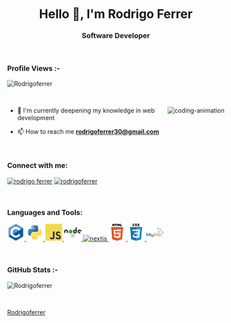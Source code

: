 <h1 align="center">Hello 👋, I'm Rodrigo Ferrer</h1>
<h3 align="center">Software Developer</h3>

<br>

<p align="right"> <h3>Profile Views :-</h3> <img src="https://komarev.com/ghpvc/?username=Rodrigoferrer&label=Profile%20views&color=0e75b6&style=flat"
    alt="Rodrigoferrer" /> 
  </p>

<br>

<p><img align="right" src="https://github.com/Adam-pw/Adam-pw/blob/main/animation_500_kxa883sd.gif" alt="coding-animation" /></p>


- 🌱 I'm currently deepening my knowledge in web development

- 📫 How to reach me **rodrigoferrer30@gmail.com**

<br>

<h3 align="left">Connect with me:</h3>
<p align="left">
  <a href="https://www.linkedin.com/in/rodrigo-ferrer-742034227/" target="blank"><img align="center"
      src="https://raw.githubusercontent.com/rahuldkjain/github-profile-readme-generator/master/src/images/icons/Social/linked-in-alt.svg"
      alt="rodrigo ferrer" height="30" width="40" /></a>
  <a href="https://github.com/Rodrigoferrer" target="blank"><img align="center"
      src="https://raw.githubusercontent.com/rahuldkjain/github-profile-readme-generator/master/src/images/icons/Social/github.svg"
      alt="rodrigoferrer" height="30" width="40" /></a>
</p>

<br>

<h3 align="left">Languages and Tools:</h3>
<p align="left">
  <a href="https://www.cprogramming.com/" target="_blank" rel="noreferrer">
    <img src="https://raw.githubusercontent.com/devicons/devicon/master/icons/c/c-original.svg" alt="c" width="40" height="40" />
  </a>
  <a href="https://www.python.org" target="_blank" rel="noreferrer">
    <img src="https://raw.githubusercontent.com/devicons/devicon/master/icons/python/python-original.svg" alt="python" width="40" height="40" />
  </a>
  <a href="https://developer.mozilla.org/en-US/docs/Web/JavaScript" target="_blank" rel="noreferrer">
    <img src="https://raw.githubusercontent.com/devicons/devicon/master/icons/javascript/javascript-original.svg" alt="javascript" width="40" height="40" />
  </a>
  <a href="https://nodejs.org" target="_blank" rel="noreferrer">
    <img src="https://raw.githubusercontent.com/devicons/devicon/master/icons/nodejs/nodejs-original-wordmark.svg" alt="nodejs" width="40" height="40" />
  </a>
  <a href="https://nextjs.org/" target="_blank" rel="noreferrer">
    <img src="https://cdn.worldvectorlogo.com/logos/nextjs-2.svg" alt="nextjs" width="40" height="40" />
  </a>
  <a href="https://www.w3.org/html/" target="_blank" rel="noreferrer">
    <img src="https://raw.githubusercontent.com/devicons/devicon/master/icons/html5/html5-original-wordmark.svg" alt="html5" width="40" height="40" />
  </a>
  <a href="https://www.w3schools.com/css/" target="_blank" rel="noreferrer">
    <img src="https://raw.githubusercontent.com/devicons/devicon/master/icons/css3/css3-original-wordmark.svg" alt="css3" width="40" height="40" />
  </a>
  <a href="https://www.mysql.com/" target="_blank" rel="noreferrer">
    <img src="https://raw.githubusercontent.com/devicons/devicon/master/icons/mysql/mysql-original-wordmark.svg" alt="mysql" width="40" height="40" />
  </a>
</p>

<br>

<h3>GitHub Stats :-</h3>
<p><img align="center"
    src="https://github-readme-stats.vercel.app/api?username=Rodrigoferrer&show_icons=true&locale=en&bg_color=0d1117&text_color=ffffff&hide=contribs,issues"
    alt="Rodrigoferrer" /></p>

<br>

[Rodrigoferrer](https://github.com/Rodrigoferrer)
